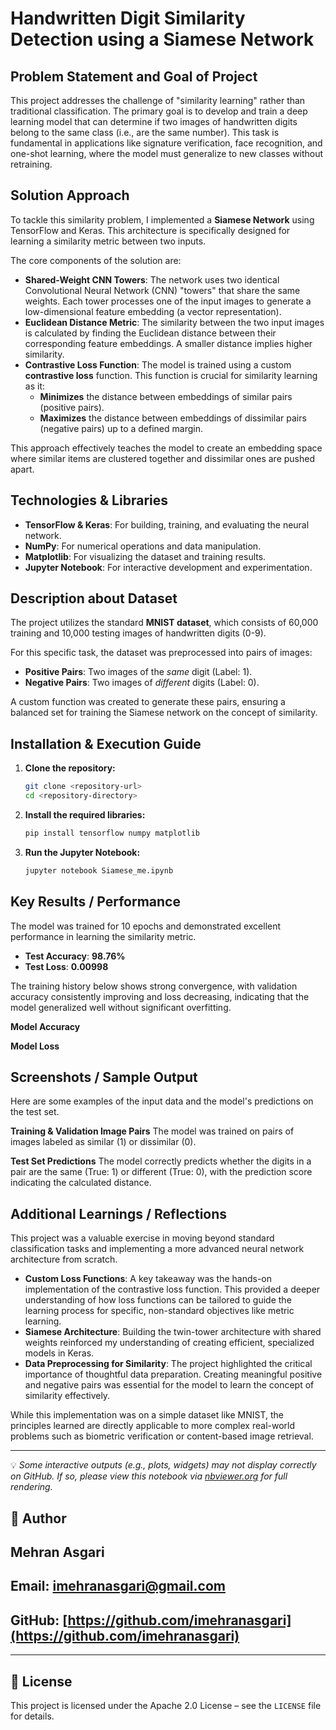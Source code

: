 # Handwritten Digit Similarity Detection using a Siamese Network

## Problem Statement and Goal of Project

This project addresses the challenge of "similarity learning" rather than traditional classification. The primary goal is to develop and train a deep learning model that can determine if two images of handwritten digits belong to the same class (i.e., are the same number). This task is fundamental in applications like signature verification, face recognition, and one-shot learning, where the model must generalize to new classes without retraining.

## Solution Approach

To tackle this similarity problem, I implemented a **Siamese Network** using TensorFlow and Keras. This architecture is specifically designed for learning a similarity metric between two inputs.

The core components of the solution are:

  * **Shared-Weight CNN Towers**: The network uses two identical Convolutional Neural Network (CNN) "towers" that share the same weights. Each tower processes one of the input images to generate a low-dimensional feature embedding (a vector representation).
  * **Euclidean Distance Metric**: The similarity between the two input images is calculated by finding the Euclidean distance between their corresponding feature embeddings. A smaller distance implies higher similarity.
  * **Contrastive Loss Function**: The model is trained using a custom **contrastive loss** function. This function is crucial for similarity learning as it:
      * **Minimizes** the distance between embeddings of similar pairs (positive pairs).
      * **Maximizes** the distance between embeddings of dissimilar pairs (negative pairs) up to a defined margin.

This approach effectively teaches the model to create an embedding space where similar items are clustered together and dissimilar ones are pushed apart.

## Technologies & Libraries

  * **TensorFlow & Keras**: For building, training, and evaluating the neural network.
  * **NumPy**: For numerical operations and data manipulation.
  * **Matplotlib**: For visualizing the dataset and training results.
  * **Jupyter Notebook**: For interactive development and experimentation.

## Description about Dataset

The project utilizes the standard **MNIST dataset**, which consists of 60,000 training and 10,000 testing images of handwritten digits (0-9).

For this specific task, the dataset was preprocessed into pairs of images:

  * **Positive Pairs**: Two images of the *same* digit (Label: 1).
  * **Negative Pairs**: Two images of *different* digits (Label: 0).

A custom function was created to generate these pairs, ensuring a balanced set for training the Siamese network on the concept of similarity.

## Installation & Execution Guide

1.  **Clone the repository:**
    ```bash
    git clone <repository-url>
    cd <repository-directory>
    ```
2.  **Install the required libraries:**
    ```bash
    pip install tensorflow numpy matplotlib
    ```
3.  **Run the Jupyter Notebook:**
    ```bash
    jupyter notebook Siamese_me.ipynb
    ```

## Key Results / Performance

The model was trained for 10 epochs and demonstrated excellent performance in learning the similarity metric.

  * **Test Accuracy**: **98.76%**
  * **Test Loss**: **0.00998**

The training history below shows strong convergence, with validation accuracy consistently improving and loss decreasing, indicating that the model generalized well without significant overfitting.

**Model Accuracy**

**Model Loss**

## Screenshots / Sample Output

Here are some examples of the input data and the model's predictions on the test set.

**Training & Validation Image Pairs**
The model was trained on pairs of images labeled as similar (1) or dissimilar (0).

**Test Set Predictions**
The model correctly predicts whether the digits in a pair are the same (True: 1) or different (True: 0), with the prediction score indicating the calculated distance.

## Additional Learnings / Reflections

This project was a valuable exercise in moving beyond standard classification tasks and implementing a more advanced neural network architecture from scratch.

  * **Custom Loss Functions**: A key takeaway was the hands-on implementation of the contrastive loss function. This provided a deeper understanding of how loss functions can be tailored to guide the learning process for specific, non-standard objectives like metric learning.
  * **Siamese Architecture**: Building the twin-tower architecture with shared weights reinforced my understanding of creating efficient, specialized models in Keras.
  * **Data Preprocessing for Similarity**: The project highlighted the critical importance of thoughtful data preparation. Creating meaningful positive and negative pairs was essential for the model to learn the concept of similarity effectively.

While this implementation was on a simple dataset like MNIST, the principles learned are directly applicable to more complex real-world problems such as biometric verification or content-based image retrieval.

-----

💡 *Some interactive outputs (e.g., plots, widgets) may not display correctly on GitHub. If so, please view this notebook via [nbviewer.org](https://nbviewer.org) for full rendering.*

## 👤 Author

## Mehran Asgari

## **Email:** [imehranasgari@gmail.com](mailto:imehranasgari@gmail.com)

## **GitHub:** [https://github.com/imehranasgari](https://github.com/imehranasgari)

-----

## 📄 License

This project is licensed under the Apache 2.0 License – see the `LICENSE` file for details.